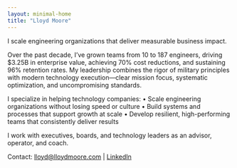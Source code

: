 ```yaml
---
layout: minimal-home
title: "Lloyd Moore"
---
```

I scale engineering organizations that deliver measurable business impact.

Over the past decade, I’ve grown teams from 10 to 187 engineers, driving $3.25B in enterprise value, achieving 70% cost reductions, and sustaining 96% retention rates. My leadership combines the rigor of military principles with modern technology execution—clear mission focus, systematic optimization, and uncompromising standards.

I specialize in helping technology companies:
	•	Scale engineering organizations without losing speed or culture
	•	Build systems and processes that support growth at scale
	•	Develop resilient, high-performing teams that consistently deliver results

I work with executives, boards, and technology leaders as an advisor, operator, and coach.

Contact: [lloyd@lloydmoore.com](mailto:lloyd@lloydmoore.com) | [LinkedIn](https://www.linkedin.com/in/moorelloyd)
